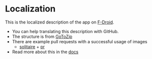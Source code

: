 # Localization

This is the localized description of the app on [F-Droid].

- You can help translating this description with GitHub.
- The structure is from [GoToZip]
- There are example pull requests with a successful usage of images
  - [solitaire] + [pr]
- Read more about this in the [docs]


[GoToZip]: https://github.com/k3b/ToGoZip/tree/master/fastlane/metadata/android/
[docs]: https://fdroid.gitlab.io/fdroid-website/docs/All_About_Descriptions_Graphics_and_Screenshots/#in-the-apps-source-repository
[F-Droid]: https://f-droid.org/en/packages/eu.quelltext.wget/
[pr]: https://gitlab.com/fdroid/fdroiddata/merge_requests/2740/diffs
[solitaire]: https://f-droid.org/packages/net.sourceforge.solitaire_cg/

